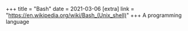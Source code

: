 +++
title = "Bash"
date = 2021-03-06
[extra]
link = "https://en.wikipedia.org/wiki/Bash_(Unix_shell)"
+++
A programming language

